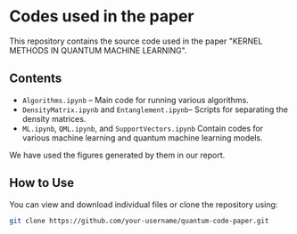 # Codes used in the paper

This repository contains the source code used in the paper "KERNEL METHODS IN QUANTUM MACHINE
LEARNING".

## Contents

- `Algorithms.ipynb` – Main code for running various algorithms.
- `DensityMatrix.ipynb` and `Entanglement.ipynb`– Scripts for separating the density matrices.
- `ML.ipynb`, `QML.ipynb`, and `SupportVectors.ipynb`  Contain codes for various machine learning and quantum machine learning models.

We have used the figures generated by them in our report.
## How to Use

You can view and download individual files or clone the repository using:

```bash
git clone https://github.com/your-username/quantum-code-paper.git
